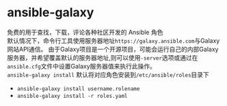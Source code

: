 # ansible-galaxy

免费的用于查找，下载，评论各种社区开发的 Ansible 角色<br>
默认情况下，命令行工具使用服务器地址`https://galaxy.ansible.com`与Galaxy网站API通信。 由于Galaxy项目是一个开源项目，可能会运行自己的内部Galaxy服务器，并希望覆盖默认的服务器地址,则可以使用`-server`选项或通过在`ansible.cfg`文件中设置Galaxy服务器值来执行此操作。<br>
`ansible-galaxy install` 默认将对应角色安装到`/etc/ansible/roles`目录下

* `ansible-galaxy install username.rolename`
* `ansible-galaxy install -r roles.yaml`
